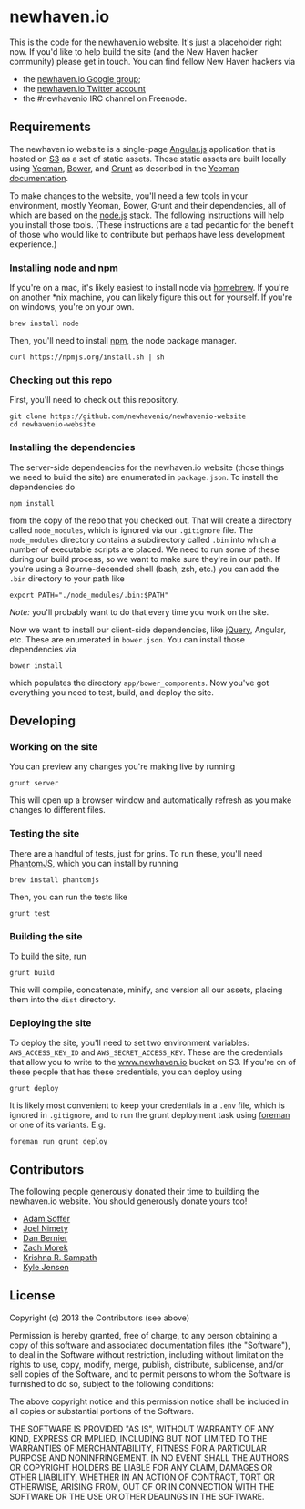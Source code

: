 newhaven.io
===========

This is the code for the
[newhaven.io](http://www.newhaven.io) website. It's just a
placeholder right now. If you'd like to help build the
site (and the New Haven hacker community) please get in touch.  You can
find fellow New Haven hackers via

* the [newhaven.io Google group](https://groups.google.com/forum/?fromgroups#!forum/newhavenio);
* the [newhaven.io Twitter account](http://twitter.com/newhavenio)
* the #newhavenio IRC channel on Freenode.

## Requirements

The newhaven.io website is a single-page
[Angular.js](http://angularjs.org/) application
that is hosted on [S3](http://aws.amazon.com/s3/)
as a set of static assets.  Those static
assets are built locally using
[Yeoman](http://yeoman.io/),
[Bower](http://bower.io/), and
[Grunt](http://gruntjs.com/) as described in the
[Yeoman documentation](https://github.com/yeoman/yeoman/wiki/Getting-Started).

To make changes to the website, you'll need a few
tools in your environment, mostly Yeoman, Bower, Grunt
and their dependencies, all of which are based on the
[node.js](http://nodejs.org/) stack.  The following
instructions will help you install those tools.  (These instructions are
a tad pedantic for the benefit of those who would like to contribute
but perhaps have less development experience.)

### Installing node and npm

If you're on a mac, it's likely easiest to install node via
[homebrew](http://brew.sh/).  If you're on another *nix machine,
you can likely figure this out for yourself.  If you're on windows,
you're on your own.

    brew install node

Then, you'll need to install [npm](https://npmjs.org/),
the node package manager.

    curl https://npmjs.org/install.sh | sh

### Checking out this repo

First, you'll need to check out this repository.

    git clone https://github.com/newhavenio/newhavenio-website
    cd newhavenio-website

### Installing the dependencies

The server-side dependencies for the newhaven.io website (those
things we need to build the site) are enumerated in `package.json`.
To install the dependencies do

    npm install

from the copy of the repo that you checked out.  That will create
a directory called `node_modules`, which is ignored via our `.gitignore`
file.  The `node_modules` directory contains a subdirectory called 
`.bin` into which a number of executable scripts are placed.  We
need to run some of these during
our build process, so we want to make sure they're in our path.
If you're using a Bourne-decended shell (bash, zsh, etc.) you can
add the `.bin` directory to your path like

    export PATH="./node_modules/.bin:$PATH"

*Note:* you'll probably want to do that every time you work on the site.

Now we want to install our client-side dependencies, like
[jQuery](http://jquery.com/), Angular, etc.  These are enumerated in
`bower.json`. You can install those dependencies via

    bower install

which populates the directory `app/bower_components`.  Now you've
got everything you need to test, build, and deploy the site.

## Developing

### Working on the site

You can preview any changes you're making live by running

    grunt server

This will open up a browser window and automatically refresh
as you make changes to different files.

### Testing the site

There are a handful of tests, just for grins.  To run these,
you'll need [PhantomJS](http://phantomjs.org/), which you can
install by running

    brew install phantomjs

Then, you can run the tests like

    grunt test

### Building the site

To build the site, run

    grunt build

This will compile, concatenate, minify, and version all our
assets, placing them into the `dist` directory.

### Deploying the site

To deploy the site, you'll need to set two environment variables:
`AWS_ACCESS_KEY_ID` and `AWS_SECRET_ACCESS_KEY`.  These are the
credentials that allow you to write to the www.newhaven.io bucket
on S3.  If you're on of these people that has these credentials,
you can deploy using

    grunt deploy

It is likely most convenient to keep your credentials in a `.env`
file, which is ignored in `.gitignore`, and to run the grunt deployment
task using [foreman](https://github.com/ddollar/foreman) or one of
its variants.  E.g.

    foreman run grunt deploy

## Contributors

The following people generously donated their time to building
the newhaven.io website.  You should generously donate yours too!

* [Adam Soffer](http://github.com/ads1018)
* [Joel Nimety](https://github.com/jnimety)
* [Dan Bernier](https://github.com/danbernier)
* [Zach Morek](https://github.com/ZachBeta)
* [Krishna R. Sampath](https://github.com/KrishnaRSampath)
* [Kyle Jensen](http://github.com/kljensen)

## License

Copyright (c) 2013 the Contributors (see above)

Permission is hereby granted, free of charge, to any person obtaining a copy of this software and associated documentation files (the "Software"), to deal in the Software without restriction, including without limitation the rights to use, copy, modify, merge, publish, distribute, sublicense, and/or sell copies of the Software, and to permit persons to whom the Software is furnished to do so, subject to the following conditions:

The above copyright notice and this permission notice shall be included in all copies or substantial portions of the Software.

THE SOFTWARE IS PROVIDED "AS IS", WITHOUT WARRANTY OF ANY KIND, EXPRESS OR IMPLIED, INCLUDING BUT NOT LIMITED TO THE WARRANTIES OF MERCHANTABILITY, FITNESS FOR A PARTICULAR PURPOSE AND NONINFRINGEMENT. IN NO EVENT SHALL THE AUTHORS OR COPYRIGHT HOLDERS BE LIABLE FOR ANY CLAIM, DAMAGES OR OTHER LIABILITY, WHETHER IN AN ACTION OF CONTRACT, TORT OR OTHERWISE, ARISING FROM, OUT OF OR IN CONNECTION WITH THE SOFTWARE OR THE USE OR OTHER DEALINGS IN THE SOFTWARE.
